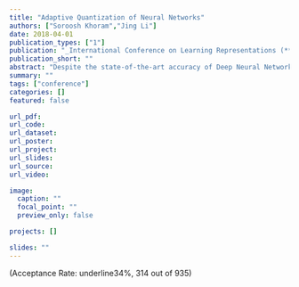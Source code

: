 ```yaml
---
title: "Adaptive Quantization of Neural Networks"
authors: ["Soroosh Khoram","Jing Li"]
date: 2018-04-01
publication_types: ["1"]
publication: "_International Conference on Learning Representations (**ICLR**)_"
publication_short: ""
abstract: "Despite the state-of-the-art accuracy of Deep Neural Networks (DNN) in various classification problems, their deployment onto resource constrained edge computing devices remains challenging due to their large size and complexity. Several recent studies have reported remarkable results in reducing this complexity through quantization of DNN models. However, these studies usually do not consider the changes in the loss function when performing quantization, nor do they take the different importances of DNN model parameters to the accuracy into account. We address these issues in this paper by proposing a new method, called adaptive quantization, which simplifies a trained DNN model by finding a unique, optimal precision for each network parameter such that the increase in loss is minimized. The optimization problem at the core of this method iteratively uses the loss function gradient to determine an error margin for each parameter and assigns it a precision accordingly. Since this problem uses linear functions, it is computationally cheap and, as we will show, has a closed-form approximate solution. Experiments on MNIST, CIFAR, and SVHN datasets showed that the proposed method can achieve near or better than state-of-the-art reduction in model size with similar error rates. Furthermore, it can achieve compressions close to floating-point model compression methods without loss of accuracy."
summary: ""
tags: ["conference"]
categories: []
featured: false

url_pdf:
url_code:
url_dataset:
url_poster:
url_project:
url_slides:
url_source:
url_video:

image:
  caption: ""
  focal_point: ""
  preview_only: false

projects: []

slides: ""
---
```


(Acceptance Rate: underline34%, 314 out of 935)
